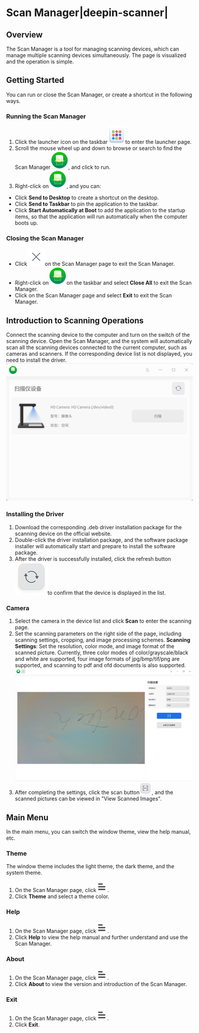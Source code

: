# Scan Manager|deepin-scanner|

## Overview
The Scan Manager is a tool for managing scanning devices, which can manage multiple scanning devices simultaneously. The page is visualized and the operation is simple.


## Getting Started
You can run or close the Scan Manager, or create a shortcut in the following ways.
### Running the Scan Manager
1.  Click the launcher icon on the taskbar![deepin\_launcher](../common/deepin-launcher.svg)to enter the launcher page.
2.  Scroll the mouse wheel up and down to browse or search to find the Scan Manager![scan\_manager](../common/scan_manager.svg), and click to run.
3.  Right-click on![scan\_manager](../common/scan_manager.svg), and you can:
*   Click **Send to Desktop** to create a shortcut on the desktop.
*   Click **Send to Taskbar** to pin the application to the taskbar.
*   Click **Start Automatically at Boot** to add the application to the startup items, so that the application will run automatically when the computer boots up.

### Closing the Scan Manager
*   Click![close](../common/close.svg)on the Scan Manager page to exit the Scan Manager.
*   Right-click on![scan\_manager](../common/scan_manager.svg)on the taskbar and select **Close All** to exit the Scan Manager.
*   Click  on the Scan Manager page and select **Exit** to exit the Scan Manager.


## Introduction to Scanning Operations
Connect the scanning device to the computer and turn on the switch of the scanning device.
Open the Scan Manager, and the system will automatically scan all the scanning devices connected to the current computer, such as cameras and scanners. If the corresponding device list is not displayed, you need to install the driver.
![homepage](../common/homepage.png)

### Installing the Driver
1.  Download the corresponding .deb driver installation package for the scanning device on the official website.
2.  Double-click the driver installation package, and the software package installer will automatically start and prepare to install the software package.
3.  After the driver is successfully installed, click the refresh button![refresh\_button](../common/refresh_button.svg)to confirm that the device is displayed in the list.

### Camera
1.  Select the camera in the device list and click **Scan** to enter the scanning page.
2.  Set the scanning parameters on the right side of the page, including scanning settings, cropping, and image processing schemes.
    **Scanning Settings**: Set the resolution, color mode, and image format of the scanned picture. Currently, three color modes of color/grayscale/black and white are supported, four image formats of jpg/bmp/tif/png are supported, and scanning to pdf and ofd documents is also supported.
    ![camera\_settings](../common/camera_settings.png)
3.  After completing the settings, click the scan button![scan\_botton](../common/scan_botton.png), and the scanned pictures can be viewed in "View Scanned Images".


## Main Menu
In the main menu, you can switch the window theme, view the help manual, etc.

### Theme
The window theme includes the light theme, the dark theme, and the system theme.
1.  On the Scan Manager page, click![icon\_menu](../common/icon_menu.svg).
2.  Click **Theme** and select a theme color.

### Help
1.  On the Scan Manager page, click![icon\_menu](../common/icon_menu.svg).
2.  Click **Help** to view the help manual and further understand and use the Scan Manager.

### About
1.  On the Scan Manager page, click![icon\_menu](../common/icon_menu.svg).
2.  Click **About** to view the version and introduction of the Scan Manager.

### Exit
1.  On the Scan Manager page, click![icon\_menu](../common/icon_menu.svg).
2.  Click **Exit**.
